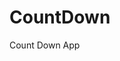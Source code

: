 # CountDown
 Count Down App
      
              
                                                                            
                                                                                         
                                                                                              
                                                                                    
                                                                    
                                            
                         
                   
    
 
   
